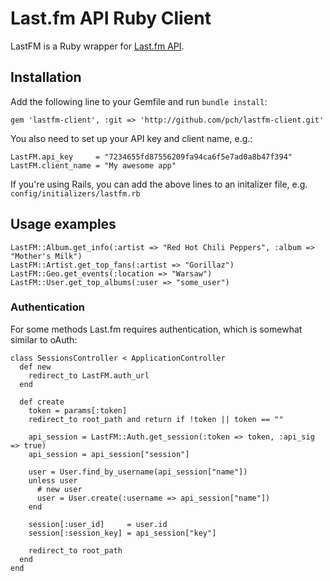 # Last.fm API Ruby Client

LastFM is a Ruby wrapper for [Last.fm API](http://www.last.fm/api).

## Installation

Add the following line to your Gemfile and run `bundle install`:

    gem 'lastfm-client', :git => 'http://github.com/pch/lastfm-client.git'

You also need to set up your API key and client name, e.g.:

    LastFM.api_key     = "7234655fd87556209fa94ca6f5e7ad0a8b47f394"
    LastFM.client_name = "My awesome app"

If you're using Rails, you can add the above lines to an initalizer file, e.g. `config/initializers/lastfm.rb`

## Usage examples

    LastFM::Album.get_info(:artist => "Red Hot Chili Peppers", :album => "Mother's Milk")
    LastFM::Artist.get_top_fans(:artist => "Gorillaz")
    LastFM::Geo.get_events(:location => "Warsaw")
    LastFM::User.get_top_albums(:user => "some_user")

### Authentication

For some methods Last.fm requires authentication, which is somewhat similar to oAuth:

    class SessionsController < ApplicationController
      def new
        redirect_to LastFM.auth_url
      end

      def create
        token = params[:token]
        redirect_to root_path and return if !token || token == ""

        api_session = LastFM::Auth.get_session(:token => token, :api_sig => true)
        api_session = api_session["session"]

        user = User.find_by_username(api_session["name"])
        unless user
          # new user
          user = User.create(:username => api_session["name"])
        end

        session[:user_id]     = user.id
        session[:session_key] = api_session["key"]

        redirect_to root_path
      end
    end

